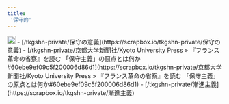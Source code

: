 ```yaml
---
title:
 '保守的'
---
```


<img src='https://scrapbox.io/api/pages/blu3mo-public/tkgshn/icon' alt='tkgshn.icon' height="19.5"/>
- [/tkgshn-private/保守の意義](https://scrapbox.io/tkgshn-private/保守の意義)
- [/tkgshn-private/京都大学新聞社/Kyoto University Press » 『フランス革命の省察』を読む 「保守主義」の原点とは何か#60ebe9ef09c5f200006d86d1](https://scrapbox.io/tkgshn-private/京都大学新聞社/Kyoto University Press » 『フランス革命の省察』を読む 「保守主義」の原点とは何か#60ebe9ef09c5f200006d86d1)
- [/tkgshn-private/漸進主義](https://scrapbox.io/tkgshn-private/漸進主義)
